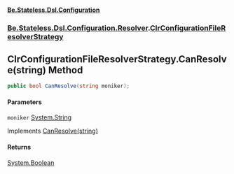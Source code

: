 #### [Be.Stateless.Dsl.Configuration](README.md 'README')
### [Be.Stateless.Dsl.Configuration.Resolver](Be.Stateless.Dsl.Configuration.Resolver.md 'Be.Stateless.Dsl.Configuration.Resolver').[ClrConfigurationFileResolverStrategy](ClrConfigurationFileResolverStrategy.md 'Be.Stateless.Dsl.Configuration.Resolver.ClrConfigurationFileResolverStrategy')

## ClrConfigurationFileResolverStrategy.CanResolve(string) Method

```csharp
public bool CanResolve(string moniker);
```
#### Parameters

<a name='Be.Stateless.Dsl.Configuration.Resolver.ClrConfigurationFileResolverStrategy.CanResolve(string).moniker'></a>

`moniker` [System.String](https://docs.microsoft.com/en-us/dotnet/api/System.String 'System.String')

Implements [CanResolve(string)](IConfigurationFileResolverStrategy.CanResolve(string).md 'Be.Stateless.Dsl.Configuration.Resolver.IConfigurationFileResolverStrategy.CanResolve(string)')

#### Returns
[System.Boolean](https://docs.microsoft.com/en-us/dotnet/api/System.Boolean 'System.Boolean')